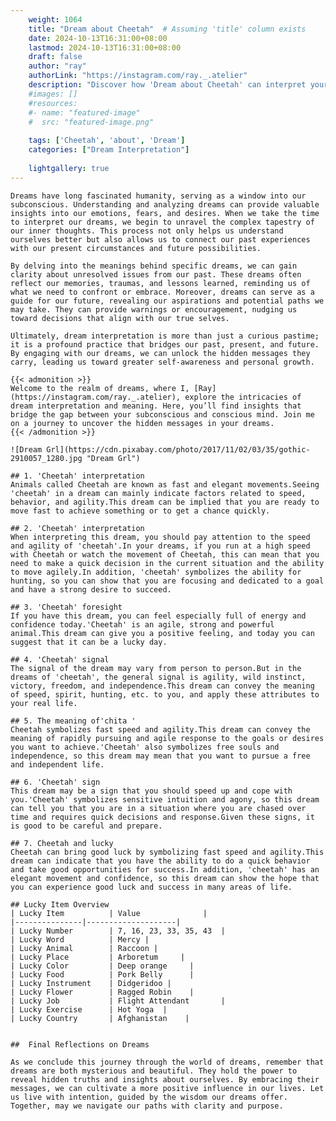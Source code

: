 ```yaml
---
    weight: 1064
    title: "Dream about Cheetah"  # Assuming 'title' column exists
    date: 2024-10-13T16:31:00+08:00
    lastmod: 2024-10-13T16:31:00+08:00
    draft: false
    author: "ray"
    authorLink: "https://instagram.com/ray._.atelier"
    description: "Discover how 'Dream about Cheetah' can interpret your future and uncover its significant meanings in your life."
    #images: []
    #resources:
    #- name: "featured-image"
    #  src: "featured-image.png"
    
    tags: ['Cheetah', 'about', 'Dream']
    categories: ["Dream Interpretation"]
    
    lightgallery: true
---
```

    
    Dreams have long fascinated humanity, serving as a window into our subconscious. Understanding and analyzing dreams can provide valuable insights into our emotions, fears, and desires. When we take the time to interpret our dreams, we begin to unravel the complex tapestry of our inner thoughts. This process not only helps us understand ourselves better but also allows us to connect our past experiences with our present circumstances and future possibilities.
    
    By delving into the meanings behind specific dreams, we can gain clarity about unresolved issues from our past. These dreams often reflect our memories, traumas, and lessons learned, reminding us of what we need to confront or embrace. Moreover, dreams can serve as a guide for our future, revealing our aspirations and potential paths we may take. They can provide warnings or encouragement, nudging us toward decisions that align with our true selves.
    
    Ultimately, dream interpretation is more than just a curious pastime; it is a profound practice that bridges our past, present, and future. By engaging with our dreams, we can unlock the hidden messages they carry, leading us toward greater self-awareness and personal growth.
    
    {{< admonition >}}
    Welcome to the realm of dreams, where I, [Ray](https://instagram.com/ray._.atelier), explore the intricacies of dream interpretation and meaning. Here, you’ll find insights that bridge the gap between your subconscious and conscious mind. Join me on a journey to uncover the hidden messages in your dreams.
    {{< /admonition >}}
    
    ![Dream Grl](https://cdn.pixabay.com/photo/2017/11/02/03/35/gothic-2910057_1280.jpg "Dream Grl")
    
    ## 1. 'Cheetah' interpretation
    Animals called Cheetah are known as fast and elegant movements.Seeing 'cheetah' in a dream can mainly indicate factors related to speed, behavior, and agility.This dream can be implied that you are ready to move fast to achieve something or to get a chance quickly.
    
    ## 2. 'Cheetah' interpretation
    When interpreting this dream, you should pay attention to the speed and agility of 'cheetah'.In your dreams, if you run at a high speed with Cheetah or watch the movement of Cheetah, this can mean that you need to make a quick decision in the current situation and the ability to move agilely.In addition, 'cheetah' symbolizes the ability for hunting, so you can show that you are focusing and dedicated to a goal and have a strong desire to succeed.
    
    ## 3. 'Cheetah' foresight
    If you have this dream, you can feel especially full of energy and confidence today.'Cheetah' is an agile, strong and powerful animal.This dream can give you a positive feeling, and today you can suggest that it can be a lucky day.
    
    ## 4. 'Cheetah' signal
    The signal of the dream may vary from person to person.But in the dreams of 'cheetah', the general signal is agility, wild instinct, victory, freedom, and independence.This dream can convey the meaning of speed, spirit, hunting, etc. to you, and apply these attributes to your real life.
    
    ## 5. The meaning of'chita '
    Cheetah symbolizes fast speed and agility.This dream can convey the meaning of rapidly pursuing and agile response to the goals or desires you want to achieve.'Cheetah' also symbolizes free souls and independence, so this dream may mean that you want to pursue a free and independent life.
    
    ## 6. 'Cheetah' sign
    This dream may be a sign that you should speed up and cope with you.'Cheetah' symbolizes sensitive intuition and agony, so this dream can tell you that you are in a situation where you are chased over time and requires quick decisions and response.Given these signs, it is good to be careful and prepare.
    
    ## 7. Cheetah and lucky
    Cheetah can bring good luck by symbolizing fast speed and agility.This dream can indicate that you have the ability to do a quick behavior and take good opportunities for success.In addition, 'cheetah' has an elegant movement and confidence, so this dream can show the hope that you can experience good luck and success in many areas of life.
    
    ## Lucky Item Overview
    | Lucky Item          | Value              |
    |---------------|--------------------|
    | Lucky Number        | 7, 16, 23, 33, 35, 43  |
    | Lucky Word          | Mercy |
    | Lucky Animal        | Raccoon |
    | Lucky Place         | Arboretum     |
    | Lucky Color         | Deep orange     |
    | Lucky Food          | Pork Belly      |
    | Lucky Instrument    | Didgeridoo |
    | Lucky Flower        | Ragged Robin    |
    | Lucky Job           | Flight Attendant       |
    | Lucky Exercise      | Hot Yoga  |
    | Lucky Country       | Afghanistan    |
    
    
    ##  Final Reflections on Dreams
    
    As we conclude this journey through the world of dreams, remember that dreams are both mysterious and beautiful. They hold the power to reveal hidden truths and insights about ourselves. By embracing their messages, we can cultivate a more positive influence in our lives. Let us live with intention, guided by the wisdom our dreams offer. Together, may we navigate our paths with clarity and purpose.
    